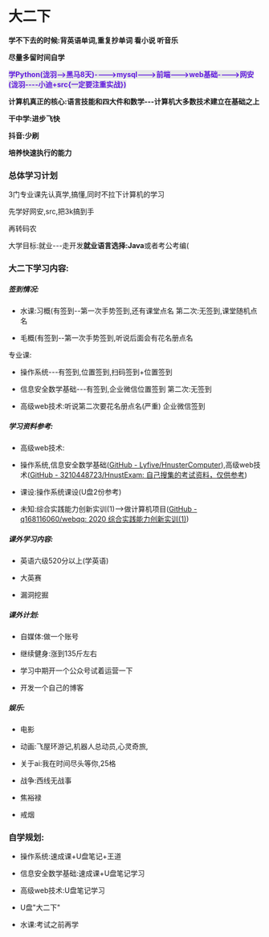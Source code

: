# 大二下

**学不下去的时候:背英语单词,重复抄单词         看小说       听音乐**

**尽量多留时间自学**

**<font style="color:#601BDE;background-color:#E7E9E8;">学Python(泷羽-->黑马8天)---->mysql--->前端--->web基础---->网安(泷羽----小迪+src{一定要注重实战})</font>**

**计算机真正的核心:语言技能和四大件和数学---计算机大多数技术建立在基础之上**

**干中学:进步飞快**

**抖音:少刷**

**培养快速执行的能力**

### 总体学习计划
3门专业课先认真学,搞懂,同时不拉下计算机的学习

先学好网安,src,把3k搞到手

再转码农

大学目标:就业---走开发**就业语言选择:Java**或者考公考编(

### 大二下学习内容:
##### 签到情况:
- 水课:习概(有签到--第一次手势签到,还有课堂点名        第二次:无签到,课堂随机点名

- 毛概(有签到--第一次手势签到,听说后面会有花名册点名


专业课:

- 操作系统---有签到,位置签到,扫码签到+位置签到

- 信息安全数学基础---有签到,企业微信位置签到   第二次:无签到

- 高级web技术:听说第二次要花名册点名(严重)  企业微信签到


##### 学习资料参考:
- 高级web技术:

- 操作系统,信息安全数学基础([GitHub - Lyfive/HnusterComputer](https://github.com/Lyfive/HnusterComputer)),高级web技术([GitHub - 3210448723/HnustExa<u></u>m: 自己搜集的考试资料，仅供参考](https://github.com/3210448723/HnustExam))

- 课设:操作系统课设(U盘2份参考)

- 未知:综合实践能力创新实训(1)-->做计算机项目([GitHub - q168116060/webqq: 2020 综合实践能力创新实训(1)](https://github.com/q168116060/webqq))




##### 课外学习内容:
- 英语六级520分以上(学英语)

- 大英赛

- 漏洞挖掘




##### 课外计划:
- 自媒体:做一个账号

- 继续健身:涨到135斤左右

- 学习中期开一个公众号试着运营一下

- 开发一个自己的博客




##### 娱乐:
- 电影

- 动画:飞屋环游记,机器人总动员,心灵奇旅,

- 关于ai:我在时间尽头等你,25格

- 战争:西线无战事

- 焦裕禄

- 戒烟


### 自学规划:
- 操作系统:速成课+U盘笔记+王道

- 信息安全数学基础:速成课+U盘笔记学习

- 高级web技术:U盘笔记学习

- U盘"大二下"

- 水课:考试之前再学





